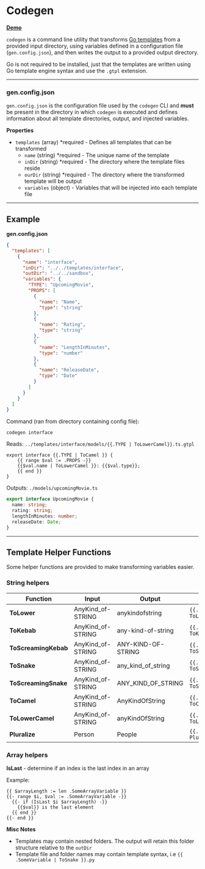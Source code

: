 # Codegen

**[Demo](https://www.youtube.com/watch?v=QxpDWy37Z2Y)**

`codegen` is a command line utility that transforms [Go templates](<(https://pkg.go.dev/text/template)>) from a provided input directory, using variables defined in a configuration file (`gen.config.json`), and then writes the output to a provided output directory.

Go is not required to be installed, just that the templates are written using Go template engine syntax and use the `.gtpl` extension.

---

### gen.config.json

`gen.config.json` is the configuration file used by the `codegen` CLI and **must** be present in the directory in which `codegen` is executed and defines information about all template directories, output, and injected variables.

**Properties**

- `templates` (array) \*required - Defines all templates that can be transformed
  - `name` (string) \*required - The unique name of the template
  - `inDir` (string) \*required - The directory where the template files reside
  - `ourDir` (string) \*required - The directory where the transformed template will be output
  - `variables` (object) - Variables that will be injected into each template file

---

## Example

**gen.config.json**

```json
{
  "templates": [
    {
      "name": "interface",
      "inDir": "../../templates/interface",
      "outDir": "../../sandbox",
      "variables": {
        "TYPE": "UpcomingMovie",
        "PROPS": [
          {
            "name": "Name",
            "type": "string"
          },
          {
            "name": "Rating",
            "type": "string"
          },
          {
            "name": "LengthInMinutes",
            "type": "number"
          },
          {
            "name": "ReleaseDate",
            "type": "Date"
          }
        ]
      }
    }
  ]
}
```

Command (ran from directory containing config file):

```
codegen interface
```

Reads: `../templates/interface/models/{{.TYPE | ToLowerCamel}}.ts.gtpl`

```
export interface {{.TYPE | ToCamel }} {
    {{ range $val := .PROPS -}}
	{{$val.name | ToLowerCamel }}: {{$val.type}};
	{{ end }}
}
```

Outputs: `./models/upcomingMovie.ts`

```ts
export interface UpcomingMovie {
  name: string;
  rating: string;
  lengthInMinutes: number;
  releaseDate: Date;
}
```

---

## Template Helper Functions

Some helper functions are provided to make transforming variables easier.

### String helpers

| Function             | Input             | Output             | Usage                               |
| -------------------- | ----------------- | ------------------ | ----------------------------------- |
| **ToLower**          | AnyKind_of-STRING | anykindofstring    | `{{.MyString \| ToLower}}`          |
| **ToKebab**          | AnyKind_of-STRING | any-kind-of-string | `{{.MyString \| ToKebab}}`          |
| **ToScreamingKebab** | AnyKind_of-STRING | ANY-KIND-OF-STRING | `{{.MyString \| ToScreamingKebab}}` |
| **ToSnake**          | AnyKind_of-STRING | any_kind_of_string | `{{.MyString \| ToSnake}}`          |
| **ToScreamingSnake** | AnyKind_of-STRING | ANY_KIND_OF_STRING | `{{.MyString \| ToScreamingSnake}}` |
| **ToCamel**          | AnyKind_of-STRING | AnyKindOfString    | `{{.MyString \| ToCamel}}`          |
| **ToLowerCamel**     | AnyKind_of-STRING | anyKindOfString    | `{{.MyString \| ToLowerCamel}}`     |
| **Pluralize**        | Person            | People             | `{{.MyString \| Pluralize}}`        |

### Array helpers

**IsLast** - determine if an index is the last index in an array

Example:

```
{{ $arrayLength := len .SomeArrayVariable }}
{{- range $i, $val := .SomeArrayVariable -}}
  {{- if (IsLast $i $arrayLength) -}}
    {{$val}} is the last element
  {{ end }}
{{- end }}
```

**Misc Notes**

- Templates may contain nested folders. The output will retain this folder structure relative to the `outDir`
- Template file and folder names may contain template syntax, i.e `{{ .SomeVariable | ToSnake }}.py`
